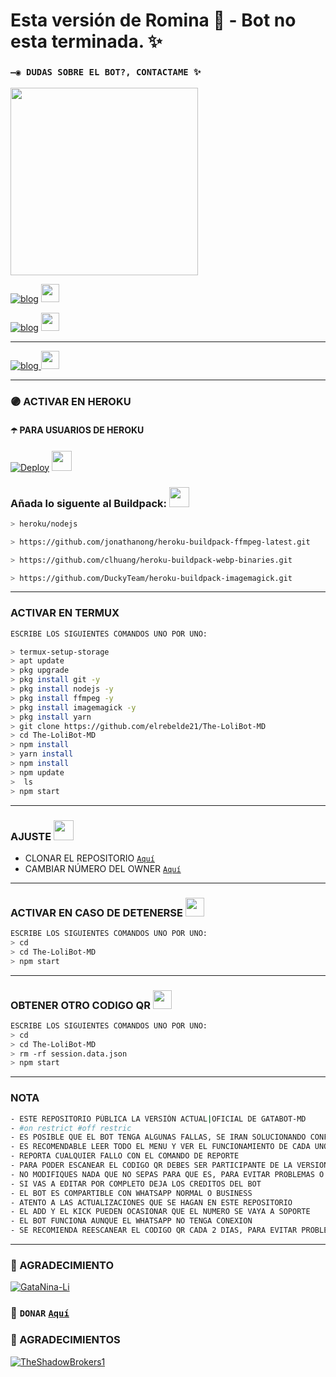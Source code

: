 # Esta versión de Romina 🥀 - Bot no esta terminada. ✨

### `—◉ DUDAS SOBRE EL BOT?, CONTACTAME ✨`
<a href="http://wa.me/994400781527" target="blank"><img src="https://sanacion-emocional.com/wp-content/uploads/2020/06/tratamiento-terapeutico.png" width="300"/></a>


[![blog](https://img.shields.io/badge/Grupo-lolibot-25D366?style=for-the-badge&logo=whatsapp&logoColor=white 
)](https://chat.whatsapp.com/Lus9S60MABnH9lF4Wf2T7k)  <a href="https://chat.whatsapp.com/Lus9S60MABnH9lF4Wf2T7k"> <img src="https://upload.wikimedia.org/wikipedia/commons/thumb/1/19/WhatsApp_logo-color-vertical.svg/1200px-WhatsApp_logo-color-vertical.svg.png" height="29px"></a>

[![blog](https://img.shields.io/badge/Grupo2-lolibot-25D366?style=for-the-badge&logo=whatsapp&logoColor=white 
)](https://chat.whatsapp.com/CFSvSOGCnuL3vk4Js1DWI2) <a href="https://chat.whatsapp.com/CFSvSOGCnuL3vk4Js1DWI2"> <img src="https://upload.wikimedia.org/wikipedia/commons/thumb/1/19/WhatsApp_logo-color-vertical.svg/1200px-WhatsApp_logo-color-vertical.svg.png" height="29px"></a>

-----
[![blog](https://img.shields.io/badge/YouTube-FF0000?style=for-the-badge&logo=youtube&logoColor=white)
](https://youtu.be/8Tml7lGcV-w)  <img src="https://github.com/siegrin/siegrin/blob/main/Assets/powerup.gif" height="29px">

-----
### 🟣 ACTIVAR EN HEROKU 
#### ☂️ PARA USUARIOS DE HEROKU 

[![Deploy](https://www.herokucdn.com/deploy/button.svg)](https://heroku.com/deploy?template=https://github.com/GataNina-Li/GataBot-MD) <img src="https://c.tenor.com/OIc0cAei3dwAAAAd/gato-baile.gif" height="32px">
### Añada lo siguente al Buildpack: <img src="https://cdn-0.emojis.wiki/emoji-pics/microsoft/backhand-index-pointing-down-microsoft.png" height="32px">
```bash
> heroku/nodejs
```
```bash
> https://github.com/jonathanong/heroku-buildpack-ffmpeg-latest.git
```
```bash
> https://github.com/clhuang/heroku-buildpack-webp-binaries.git
```
```bash
> https://github.com/DuckyTeam/heroku-buildpack-imagemagick.git
```
-----

### ACTIVAR EN TERMUX
```bash
ESCRIBE LOS SIGUIENTES COMANDOS UNO POR UNO:

> termux-setup-storage
> apt update 
> pkg upgrade 
> pkg install git -y
> pkg install nodejs -y
> pkg install ffmpeg -y
> pkg install imagemagick -y
> pkg install yarn
> git clone https://github.com/elrebelde21/The-LoliBot-MD
> cd The-LoliBot-MD
> npm install
> yarn install 
> npm install
> npm update
>  ls
> npm start
```
----    
###  AJUSTE <img src="https://i.pinimg.com/originals/98/1b/e2/981be28d3ec7b85bfb797a5f9e6a01c2.png" height="32px">
- CLONAR EL REPOSITORIO [`Aquí`](https://github.com/GataNina-Li/GataBot-MD/fork)
- CAMBIAR NÚMERO DEL OWNER [`Aquí`](https://github.com/GataNina-Li/GataBot-MD/blob/master/config.js)
----  

### ACTIVAR EN CASO DE DETENERSE <img src="https://i.pinimg.com/originals/0e/c9/89/0ec989dde8b5fc0deef4e5b09292b605.gif" height="30px">
```bash
ESCRIBE LOS SIGUIENTES COMANDOS UNO POR UNO:
> cd 
> cd The-LoliBot-MD
> npm start
```
----

### OBTENER OTRO CODIGO QR <img src="http://4.bp.blogspot.com/-mFQY5cKLkQ0/U0kwKQn5RzI/AAAAAAAADk0/FDOXxWZ9grU/s1600/QR-code-color.png" height="30px">
```bash
ESCRIBE LOS SIGUIENTES COMANDOS UNO POR UNO:
> cd 
> cd The-LoliBot-MD
> rm -rf session.data.json
> npm start
```
----
  
### NOTA 
```bash
- ESTE REPOSITORIO PÚBLICA LA VERSIÓN ACTUAL|OFICIAL DE GATABOT-MD 
- #on restrict #off restric 
- ES POSIBLE QUE EL BOT TENGA ALGUNAS FALLAS, SE IRAN SOLUCIONANDO CONFORME SE VAYAN DETECTANDO
- ES RECOMENDABLE LEER TODO EL MENU Y VER EL FUNCIONAMIENTO DE CADA UNO DE LOS COMANDOS
- REPORTA CUALQUIER FALLO CON EL COMANDO DE REPORTE 
- PARA PODER ESCANEAR EL CODIGO QR DEBES SER PARTICIPANTE DE LA VERSION MULTI-DEVICE (BETA) DE WHATSAPP
- NO MODIFIQUES NADA QUE NO SEPAS PARA QUE ES, PARA EVITAR PROBLEMAS O ERRORES
- SI VAS A EDITAR POR COMPLETO DEJA LOS CREDITOS DEL BOT 
- EL BOT ES COMPARTIBLE CON WHATSAPP NORMAL O BUSINESS
- ATENTO A LAS ACTUALIZACIONES QUE SE HAGAN EN ESTE REPOSITORIO
- EL ADD Y EL KICK PUEDEN OCASIONAR QUE EL NUMERO SE VAYA A SOPORTE 
- EL BOT FUNCIONA AUNQUE EL WHATSAPP NO TENGA CONEXION 
- SE RECOMIENDA REESCANEAR EL CODIGO QR CADA 2 DIAS, PARA EVITAR PROBLEMAS O ERRORES
```
----

### 🌟 AGRADECIMIENTO
 
[![GataNina-Li](https://github.com/GataNina-Li.png?size=100)](https://github.com/GataNina-Li) 
  
### 💖 ```DONAR``` [`Aquí`](https://paypal.me/OficialGD)

### 🌟 AGRADECIMIENTOS
 
[![TheShadowBrokers1](https://github.com/BrunoSobrino.png?size=100)](https://github.com/BrunoSobrino) 
